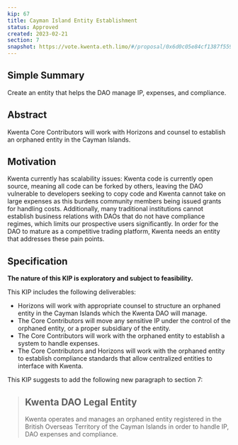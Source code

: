 ```yaml
---
kip: 67
title: Cayman Island Entity Establishment
status: Approved
created: 2023-02-21
section: 7
snapshot: https://vote.kwenta.eth.limo/#/proposal/0x6d0c05e84cf1387f559dbf71503cd3515009d80557c9f8aa992baa3f134f6715
---
```


## Simple Summary

Create an entity that helps the DAO manage IP, expenses, and compliance.

## Abstract

Kwenta Core Contributors will work with Horizons and counsel to establish an orphaned entity in the Cayman Islands.

## Motivation

Kwenta currently has scalability issues: Kwenta code is currently open source, meaning all code can be forked by others, leaving the DAO vulnerable to developers seeking to copy code and Kwenta cannot take on large expenses as this burdens community members being issued grants for handling costs. Additionally, many traditional institutions cannot establish business relations with DAOs that do not have compliance regimes, which limits our prospective users significantly. In order for the DAO to mature as a competitive trading platform, Kwenta needs an entity that addresses these pain points.

## Specification

**The nature of this KIP is exploratory and subject to feasibility.**

This KIP includes the following deliverables:

- Horizons will work with appropriate counsel to structure an orphaned entity in the Cayman Islands which the Kwenta DAO will manage.
- The Core Contributors will move any sensitive IP under the control of the orphaned entity, or a proper subsidiary of the entity.
- The Core Contributors will work with the orphaned entity to establish a system to handle expenses.
- The Core Contributors and Horizons will work with the orphaned entity to establish compliance standards that allow centralized entities to interface with Kwenta.

This KIP suggests to add the following new paragraph to section 7:

> ## Kwenta DAO Legal Entity
>
> Kwenta operates and manages an orphaned entity registered in the British Overseas Territory of the Cayman Islands in order to handle IP, DAO expenses and compliance.